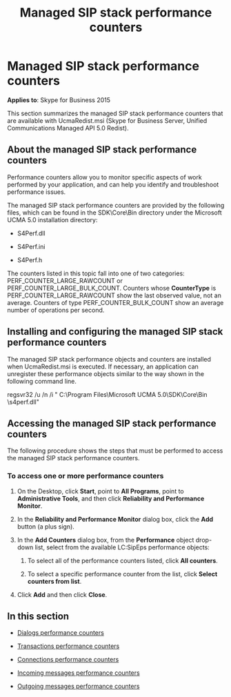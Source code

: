 ﻿---
title: Managed SIP stack performance counters
TOCTitle: Managed SIP stack performance counters
ms:assetid: 2e8ab47c-2c76-4eeb-b0fd-c48a384cc601
ms:mtpsurl: https://msdn.microsoft.com/en-us/library/Dn466105(v=office.16)
ms:contentKeyID: 65240033
ms.date: 07/27/2015
mtps_version: v=office.16
---

# Managed SIP stack performance counters


**Applies to**: Skype for Business 2015



This section summarizes the managed SIP stack performance counters that are available with UcmaRedist.msi (Skype for Business Server, Unified Communications Managed API 5.0 Redist).

## About the managed SIP stack performance counters

Performance counters allow you to monitor specific aspects of work performed by your application, and can help you identify and troubleshoot performance issues.

The managed SIP stack performance counters are provided by the following files, which can be found in the SDK\\Core\\Bin directory under the Microsoft UCMA 5.0 installation directory:

  - S4Perf.dll

  - S4Perf.ini

  - S4Perf.h

The counters listed in this topic fall into one of two categories: PERF\_COUNTER\_LARGE\_RAWCOUNT or PERF\_COUNTER\_LARGE\_BULK\_COUNT. Counters whose **CounterType** is PERF\_COUNTER\_LARGE\_RAWCOUNT show the last observed value, not an average. Counters of type PERF\_COUNTER\_BULK\_COUNT show an average number of operations per second.

## Installing and configuring the managed SIP stack performance counters

The managed SIP stack performance objects and counters are installed when UcmaRedist.msi is executed. If necessary, an application can unregister these performance objects similar to the way shown in the following command line.

regsvr32 /u /n /i " C:\\Program Files\\Microsoft UCMA 5.0\\SDK\\Core\\Bin \\s4perf.dll"

## Accessing the managed SIP stack performance counters

The following procedure shows the steps that must be performed to access the managed SIP stack performance counters.

### To access one or more performance counters

1.  On the Desktop, click **Start**, point to **All Programs**, point to **Administrative Tools**, and then click **Reliability and Performance Monitor**.

2.  In the **Reliability and Performance Monitor** dialog box, click the **Add** button (a plus sign).

3.  In the **Add Counters** dialog box, from the **Performance** object drop-down list, select from the available LC:SipEps performance objects:
    
    1.  To select all of the performance counters listed, click **All counters**.
    
    2.  To select a specific performance counter from the list, click **Select counters from list**.

4.  Click **Add** and then click **Close**.

## In this section

  - [Dialogs performance counters](dialogs-performance-counters.md)

  - [Transactions performance counters](transactions-performance-counters.md)

  - [Connections performance counters](connections-performance-counters.md)

  - [Incoming messages performance counters](incoming-messages-performance-counters.md)

  - [Outgoing messages performance counters](outgoing-messages-performance-counters.md)

